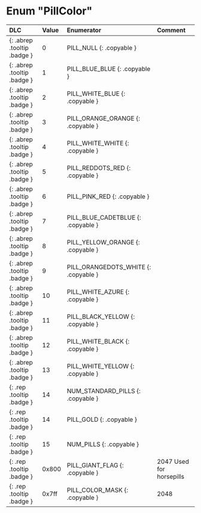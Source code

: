 # Enum "PillColor"
|DLC|Value|Enumerator|Comment|
|:--|:--|:--|:--|
|[ ](#){: .abrep .tooltip .badge }|0 |PILL_NULL {: .copyable } |  | 
|[ ](#){: .abrep .tooltip .badge }|1 |PILL_BLUE_BLUE {: .copyable } |  | 
|[ ](#){: .abrep .tooltip .badge }|2 |PILL_WHITE_BLUE {: .copyable } |  | 
|[ ](#){: .abrep .tooltip .badge }|3 |PILL_ORANGE_ORANGE {: .copyable } |  | 
|[ ](#){: .abrep .tooltip .badge }|4 |PILL_WHITE_WHITE {: .copyable } |  | 
|[ ](#){: .abrep .tooltip .badge }|5 |PILL_REDDOTS_RED {: .copyable } |  | 
|[ ](#){: .abrep .tooltip .badge }|6 |PILL_PINK_RED {: .copyable } |  | 
|[ ](#){: .abrep .tooltip .badge }|7 |PILL_BLUE_CADETBLUE {: .copyable } |  | 
|[ ](#){: .abrep .tooltip .badge }|8 |PILL_YELLOW_ORANGE {: .copyable } |  | 
|[ ](#){: .abrep .tooltip .badge }|9 |PILL_ORANGEDOTS_WHITE {: .copyable } |  | 
|[ ](#){: .abrep .tooltip .badge }|10 |PILL_WHITE_AZURE {: .copyable } |  | 
|[ ](#){: .abrep .tooltip .badge }|11 |PILL_BLACK_YELLOW {: .copyable } |  | 
|[ ](#){: .abrep .tooltip .badge }|12 |PILL_WHITE_BLACK {: .copyable } |  | 
|[ ](#){: .abrep .tooltip .badge }|13 |PILL_WHITE_YELLOW {: .copyable } |  | 
|[ ](#){: .rep .tooltip .badge }|14 |NUM_STANDARD_PILLS {: .copyable } |  | 
|[ ](#){: .rep .tooltip .badge }|14 |PILL_GOLD {: .copyable } |  | 
|[ ](#){: .rep .tooltip .badge }|15 |NUM_PILLS {: .copyable } |  | 
|[ ](#){: .rep .tooltip .badge }|0x800 |PILL_GIANT_FLAG {: .copyable } | 2047 Used for horsepills | 
|[ ](#){: .rep .tooltip .badge }|0x7ff |PILL_COLOR_MASK {: .copyable } | 2048 | 